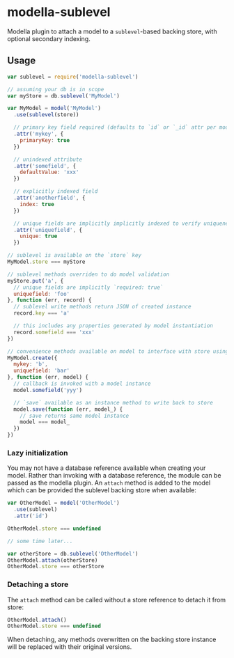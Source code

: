 # modella-sublevel

Modella plugin to attach a model to a `sublevel`-based backing store, with optional secondary indexing.

## Usage

```js
var sublevel = require('modella-sublevel')

// assuming your db is in scope
var myStore = db.sublevel('MyModel')

var MyModel = model('MyModel')
  .use(sublevel(store))

  // primary key field required (defaults to `id` or `_id` attr per modella API
  .attr('mykey', {
    primaryKey: true
  })

  // unindexed attribute
  .attr('somefield', {
    defaultValue: 'xxx'
  })

  // explicitly indexed field
  .attr('anotherfield', {
    index: true
  })

  // unique fields are implicitly implicitly indexed to verify uniqueness
  .attr('uniquefield', {
    unique: true
  })

// sublevel is available on the `store` key
MyModel.store === myStore

// sublevel methods overriden to do model validation
myStore.put('a', {
  // unique fields are implicitly `required: true`
  uniquefield: 'foo'
}, function (err, record) {
  // sublevel write methods return JSON of created instance
  record.key === 'a'

  // this includes any properties generated by model instantiation
  record.somefield === 'xxx'
})

// convenience methods available on model to interface with store using models
MyModel.create({
  mykey: 'b',
  uniquefield: 'bar'
}, function (err, model) {
  // callback is invoked with a model instance
  model.somefield('yyy')

  // `save` available as an instance method to write back to store
  model.save(function (err, model_) {
    // save returns same model instance
    model === model_
  })
})
```

### Lazy initialization

You may not have a database reference available when creating your model. Rather than invoking with a database reference, the module can be passed as the modella plugin. An `attach` method is added to the model which can be provided the sublevel backing store when available:

```js
var OtherModel = model('OtherModel')
  .use(sublevel)
  .attr('id')

OtherModel.store === undefined

// some time later...

var otherStore = db.sublevel('OtherModel')
OtherModel.attach(otherStore)
OtherModel.store === otherStore
```

### Detaching a store

The `attach` method can be called without a store reference to detach it from store:

```js
OtherModel.attach()
OtherModel.store === undefined
```

When detaching, any methods overwritten on the backing store instance will be replaced with their original versions.
